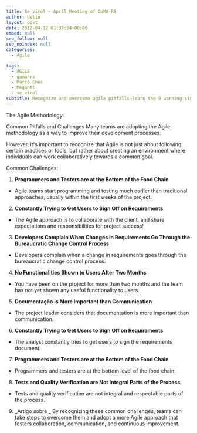 ```yaml
---
title: Se virol – April Meeting of GUMA-RS
author: helio
layout: post
date: 2012-04-12 01:37:54+00:00
embed: null
seo_follow: null
seo_noindex: null
categories:
  - Agile

tags:
  - AGILE
  - guma-rs
  - Marco Enes
  - Meganti
  - se virol
subtitle: Recognize and overcome agile pitfalls—learn the 9 warning signs that your team is falling into bureaucratic traps instead of embracing true collaborative agility
---
```


The Agile Methodology:

Common Pitfalls and Challenges Many teams are adopting the Agile methodology as a way to improve their development processes.

However, it's important to recognize that Agile is not just about following certain practices or tools, but rather about creating an environment where individuals can work collaboratively towards a common goal.

Common Challenges:

1.  **Programmers and Testers are at the Bottom of the Food Chain**

- Agile teams start programming and testing much earlier than traditional approaches, usually within the first weeks of the project.

2.  **Constantly Trying to Get Users to Sign Off on Requirements**

- The Agile approach is to collaborate with the client, and share expectations and responsibilities for project success!

3.  **Developers Complain When Changes in Requirements Go Through the Bureaucratic Change Control Process**

- Developers complain when a change in requirements goes through the bureaucratic change control process.

4.  **No Functionalities Shown to Users After Two Months**

- You have been on the project for more than two months and the team has not yet shown any useful functionality to users.

5.  **Documentação is More Important than Communication**

- The project leader considers that documentation is more important than communication.

6.  **Constantly Trying to Get Users to Sign Off on Requirements**

- The analyst constantly tries to get users to sign the requirements document.

7.  **Programmers and Testers are at the Bottom of the Food Chain**

- Programmers and testers are at the bottom level of the food chain.

8.  **Tests and Quality Verification are Not Integral Parts of the Process**

- Tests and quality verification are not integral and respectable parts of the process.

9.  _Artigo sobre _ By recognizing these common challenges, teams can take steps to overcome them and adopt a more Agile approach that fosters collaboration, communication, and continuous improvement.
